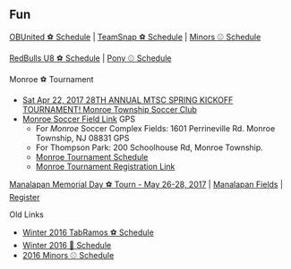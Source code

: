 ## Fun

[OBUnited ⚽ Schedule](https://events.gotsport.com/events/schedule.aspx?eventid=57830&FieldID=0&applicationID=3875480&action=Go) | [TeamSnap ⚽ Schedule](https://go.teamsnap.com/2049296/schedule?mode=calendar) | [Minors ⚾ Schedule](http://www.leaguelineup.com/schedules.asp?url=obll&sid=222711721&divisionid=594495) 

[RedBulls U8 ⚽ Schedule](http://www.obsl.com/teams/87115209/87469407-87115278/TEAM.html) | [Pony ⚾ Schedule](http://www.leaguelineup.com/schedules.asp?url=obll&sid=222711721&divisionid=594496)


 Monroe ⚽ Tournament 
  * [Sat Apr 22, 2017 28TH ANNUAL MTSC SPRING KICKOFF TOURNAMENT!
Monroe Township Soccer Club](http://www.monroesoccer.com/spring-tournament)
  * [Monroe Soccer Field Link](http://www.monroesoccer.com/spring-tournament/tournament-field-maps) GPS 
    * For *Monroe* Soccer Complex Fields:
1601 Perrineville Rd. Monroe Township, NJ 08831
GPS
    * For Thompson Park:
200 Schoolhouse Rd, Monroe Township.
    * [Monroe Tournament Schedule](http://www.monroesoccer.com/spring-tournament/schedule-of-tournament-games)
    * [Monroe Tournament Registration Link](https://events.gotsport.com/forms/app/Default.aspx?eventid=58345)

[Manalapan Memorial Day ⚽ Tourn - May 26-28, 2017](http://www.manalapansoccerclub.com/Default.aspx?tabid=554003) | [Manalapan Fields](http://www.manalapansoccerclub.com/Default.aspx?tabid=865289) | [Register](https://www.gotsport.com/forms/app/?eventid=57981)
   



Old Links

 * [Winter 2016 TabRamos ⚽ Schedule](http://www.tabramossportscenter.com/schedules-standings/)
 * [Winter 2016 🏀 Schedule](https://profile.leaguetoolbox.com/site/ClientProfile/section/schedule)
 * [2016 Minors ⚾ Schedule](http://www.leaguelineup.com/schedules.asp?url=obll&sid=222711721&divisionid=594495)

